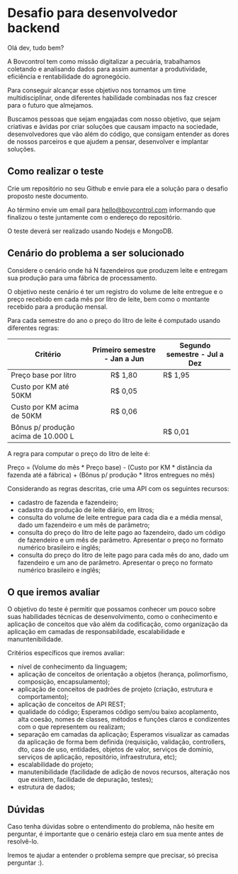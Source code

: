 # Desafio para desenvolvedor backend


Olá dev, tudo bem?


A Bovcontrol tem como missão digitalizar a pecuária, trabalhamos coletando e analisando dados para assim aumentar a produtividade, eficiência e rentabilidade do agronegócio.


Para conseguir alcançar esse objetivo nos tornamos um time multidisciplinar, onde diferentes habilidade combinadas nos faz crescer para o futuro que almejamos.

Buscamos pessoas que sejam engajadas com nosso objetivo, que sejam criativas e àvidas por criar soluções que causam impacto na sociedade, desenvolvedores que vão além do código, que consigam entender as dores de nossos parceiros e que ajudem a pensar, desenvolver e implantar soluções.



## Como realizar o teste

Crie um repositório no seu Github e envie para ele a solução para o desafio proposto neste documento.

Ao término envie um email para hello@bovcontrol.com informando que finalizou o teste juntamente com o endereço do repositório.

O teste deverá ser realizado usando Nodejs e MongoDB.



## Cenário do problema a ser solucionado

Considere o cenário onde há N fazendeiros que produzem leite e entregam sua produção para uma fábrica de processamento.

O objetivo neste cenário é ter um registro do volume de leite entregue e o preço recebido em cada mês por litro de leite, bem como o montante recebido para a produção mensal.

Para cada semestre do ano o preço do litro de leite é computado usando diferentes regras:


|Critério| Primeiro semestre - Jan a Jun | Segundo semestre - Jul a Dez |
|---|:---:|---|
|Preço base por litro| R$ 1,80| R$ 1,95|
|Custo por KM até 50KM| R$ 0,05 | |
|Custo por KM acima de 50KM| R$ 0,06 | |
|Bônus p/ produção acima de 10.000 L| |R$ 0,01|

A regra para computar o preço do litro de leite é:

Preço = (Volume do mês * Preço base) - (Custo por KM * distância da fazenda até a fábrica) + (Bônus p/ produção * litros entregues no mês)

Considerando as regras descritas, crie uma API com os seguintes recursos:
- cadastro de fazenda e fazendeiro;
- cadastro da produção de leite diário, em litros;
- consulta do volume de leite entregue para cada dia e a média mensal, dado um fazendeiro e um mês de parâmetro;
- consulta do preço do litro de leite pago ao fazendeiro, dado um código de fazendeiro e um mês de parâmetro. Apresentar o preço no formato numérico brasileiro e inglês;
- consulta do preço do litro de leite pago para cada mês do ano, dado um fazendeiro e um ano de parâmetro. Apresentar o preço no formato numérico brasileiro e inglês;



## O que iremos avaliar

O objetivo do teste é permitir que possamos conhecer um pouco sobre suas habilidades técnicas de desenvolvimento, como o conhecimento e aplicação de conceitos que vão além da codificação, como organização da aplicação em camadas de responsabildade, escalabilidade e manuntenibilidade.

Critérios específicos que iremos avaliar:

- nível de conhecimento da linguagem;
- aplicação de conceitos de orientação a objetos (herança, polimorfismo, composição, encapsulamento);
- aplicação de conceitos de padrões de projeto (criação, estrutura e comportamento);
- aplicação de conceitos de API REST;
- qualidade do código; Esperamos código sem/ou baixo acoplamento, alta coesão, nomes de classes, métodos e funções claros e condizentes com o que representem ou realizam;
- separação em camadas da aplicação; Esperamos visualizar as camadas da aplicação de forma bem definida (requisição, validação, controllers, dto, caso de uso, entidades, objetos de valor, serviços de domínio, serviços de aplicação, repositório, infraestrutura, etc);
- escalabilidade do projeto;
- manutenibilidade (facilidade de adição de novos recursos, alteração nos que existem, facilidade de depuração, testes);
- estrutura de dados;

## Dúvidas

Caso tenha dúvidas sobre o entendimento do problema, não hesite em perguntar, é importante que o cenário esteja claro em sua mente antes de resolvê-lo.

Iremos te ajudar a entender o problema sempre que precisar, só precisa perguntar :).
